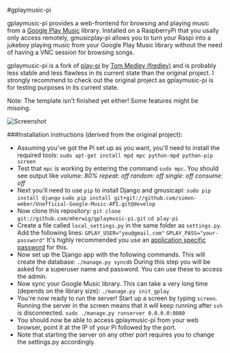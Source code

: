#gplaymusic-pi

gplaymusic-pi provides a web-frontend for browsing and playing music from a [Google Play Music](http://play.google.com/music/) library.
Installed on a RaspberryPi that you usally only access remotely, gmusicplay-pi allows you to turn your Raspi into a jukeboy playing music from your Google Play Music library without the need of having a VNC session for browsing songs.

gplaymusic-pi is a fork of [play-pi](https://github.com/fredley/play-pi) by [Tom Medley (fredley)](https://github.com/fredley) and is probably less stable and less flawless in its current state than the original project.
I strongly recommend to check out the original project as gplaymusic-pi is for testing purposes in its current state.

Note: The template isn't finished yet either! Some features might be missing.

![Screenshot](http://i.imgur.com/roqEV3h.png)

###Installation instructions (derived from the original project):

* Assuming you've got the Pi set up as you want, you'll need to install the required tools:
`sudo apt-get install mpd mpc python-mpd python-pip screen`
* Test that `mpc` is working by entering the command `sudo mpc`. You should see output like
*volume: 80%   repeat: off   random: off   single: off   consume: off*
* Next you'll need to use `pip` to install Django and gmusicapi:
`sudo pip install django`
`sudo pip install git+git://github.com/simon-weber/Unofficial-Google-Music-API.git@develop`
* Now clone this repository:
`git clone git://github.com/mherwig/gplaymusic-pi.git`
`cd play-pi`
* Create a file called `local_settings.py` in the same folder as `settings.py`. Add the following lines:
`GPLAY_USER="you@gmail.com"`
`GPLAY_PASS="your-password"`
It's highly recommended you use an [application specific password](https://support.google.com/accounts/answer/185833?hl=en) for this.
* Now set up the Django app with the following commands. This will create the database:
`./manage.py syncdb`
During this step you will be asked for a superuser name and password. You can use these to access the admin.
* Now sync your Google Music library. This can take a very long time (depends on the library size):
`./manage.py init_gplay`
* You're now ready to run the server! Start up a screen by typing `screen`. Running the server in the screen means that it will keep running after `ssh` is disconnected.
`sudo ./manage.py runserver 0.0.0.0:8080`
* You should now be able to access gplaymusic-pi from your web browser, point it at the IP of your Pi followed by the port.
* Note that starting the server on any other port requires you to change the settings.py accordingly.
